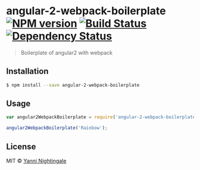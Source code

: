 # angular-2-webpack-boilerplate [![NPM version][npm-image]][npm-url] [![Build Status][travis-image]][travis-url] [![Dependency Status][daviddm-image]][daviddm-url]
> Boilerplate of angular2 with webpack

## Installation

```sh
$ npm install --save angular-2-webpack-boilerplate
```

## Usage

```js
var angular2WebpackBoilerplate = require('angular-2-webpack-boilerplate');

angular2WebpackBoilerplate('Rainbow');
```
## License

MIT © [Yanni Nightingale](http://yanni4night.com)


[npm-image]: https://badge.fury.io/js/angular-2-webpack-boilerplate.svg
[npm-url]: https://npmjs.org/package/angular-2-webpack-boilerplate
[travis-image]: https://travis-ci.org/yanni4night/angular-2-webpack-boilerplate.svg?branch=master
[travis-url]: https://travis-ci.org/yanni4night/angular-2-webpack-boilerplate
[daviddm-image]: https://david-dm.org/yanni4night/angular-2-webpack-boilerplate.svg?theme=shields.io
[daviddm-url]: https://david-dm.org/yanni4night/angular-2-webpack-boilerplate
